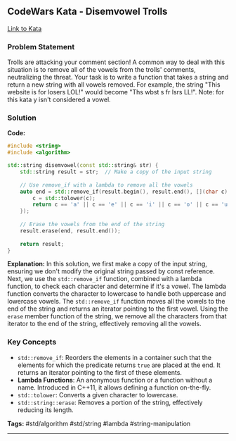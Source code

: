 ## CodeWars Kata - Disemvowel Trolls

[Link to Kata](https://www.codewars.com/kata/52fba66badcd10859f00097e/train/cpp)

### Problem Statement

Trolls are attacking your comment section! A common way to deal with this situation is to remove all of the vowels from the trolls' comments, neutralizing the threat. Your task is to write a function that takes a string and return a new string with all vowels removed. For example, the string "This website is for losers LOL!" would become "Ths wbst s fr lsrs LL!". Note: for this kata y isn't considered a vowel.

### Solution

**Code:**
```cpp
#include <string>
#include <algorithm>

std::string disemvowel(const std::string& str) {
    std::string result = str;  // Make a copy of the input string
    
    // Use remove_if with a lambda to remove all the vowels
    auto end = std::remove_if(result.begin(), result.end(), [](char c) {
        c = std::tolower(c);
        return c == 'a' || c == 'e' || c == 'i' || c == 'o' || c == 'u';
    });
    
    // Erase the vowels from the end of the string
    result.erase(end, result.end());
    
    return result;
}
```

**Explanation:**
In this solution, we first make a copy of the input string, ensuring we don't modify the original string passed by const reference. Next, we use the `std::remove_if` function, combined with a lambda function, to check each character and determine if it's a vowel. The lambda function converts the character to lowercase to handle both uppercase and lowercase vowels. The `std::remove_if` function moves all the vowels to the end of the string and returns an iterator pointing to the first vowel. Using the `erase` member function of the string, we remove all the characters from that iterator to the end of the string, effectively removing all the vowels. 

### Key Concepts

- `std::remove_if`: Reorders the elements in a container such that the elements for which the predicate returns `true` are placed at the end. It returns an iterator pointing to the first of these elements.
- **Lambda Functions**: An anonymous function or a function without a name. Introduced in C++11, it allows defining a function on-the-fly.
- `std::tolower`: Converts a given character to lowercase.
- `std::string::erase`: Removes a portion of the string, effectively reducing its length.

**Tags:** #std/algorithm #std/string #lambda #string-manipulation

---
